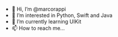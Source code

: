 - 👋 Hi, I’m @marcorappi
- 👀 I’m interested in Python, Swift and Java
- 🌱 I’m currently learning UIKit
- 📫 How to reach me...

<!---
marcorappi/marcorappi is a ✨ special ✨ repository because its `README.md` (this file) appears on your GitHub profile.
You can click the Preview link to take a look at your changes.
--->
